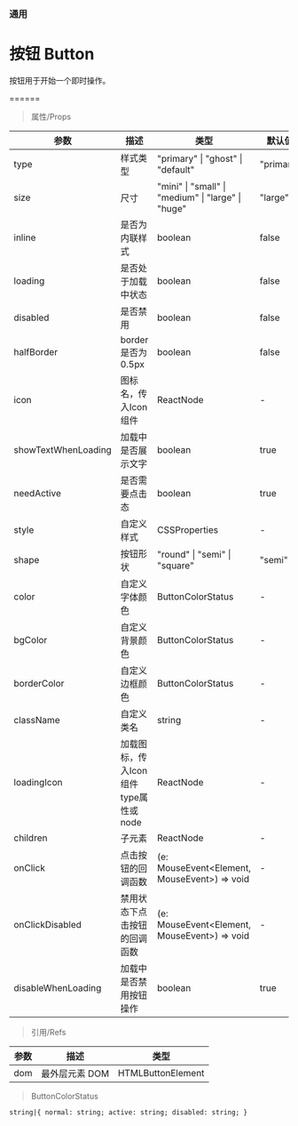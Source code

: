 ### 通用

# 按钮 Button

按钮用于开始一个即时操作。

======

> 属性/Props

|参数|描述|类型|默认值|
|----------|-------------|------|------|
|type|样式类型|"primary" \| "ghost" \| "default"|"primary"|
|size|尺寸|"mini" \| "small" \| "medium" \| "large" \| "huge"|"large"|
|inline|是否为内联样式|boolean|false|
|loading|是否处于加载中状态|boolean|false|
|disabled|是否禁用|boolean|false|
|halfBorder|border是否为0\.5px|boolean|false|
|icon|图标名，传入Icon组件|ReactNode|-|
|showTextWhenLoading|加载中是否展示文字|boolean|true|
|needActive|是否需要点击态|boolean|true|
|style|自定义样式|CSSProperties|-|
|shape|按钮形状|"round" \| "semi" \| "square"|"semi"|
|color|自定义字体颜色|ButtonColorStatus|-|
|bgColor|自定义背景颜色|ButtonColorStatus|-|
|borderColor|自定义边框颜色|ButtonColorStatus|-|
|className|自定义类名|string|-|
|loadingIcon|加载图标，传入Icon组件type属性或node|ReactNode|-|
|children|子元素|ReactNode|-|
|onClick|点击按钮的回调函数|(e: MouseEvent\<Element, MouseEvent\>) =\> void|-|
|onClickDisabled|禁用状态下点击按钮的回调函数|(e: MouseEvent\<Element, MouseEvent\>) =\> void|-|
|disableWhenLoading|加载中是否禁用按钮操作|boolean|true|

> 引用/Refs

|参数|描述|类型|
|----------|-------------|------|
|dom|最外层元素 DOM|HTMLButtonElement|

> ButtonColorStatus

```
string|{ normal: string; active: string; disabled: string; }
```
